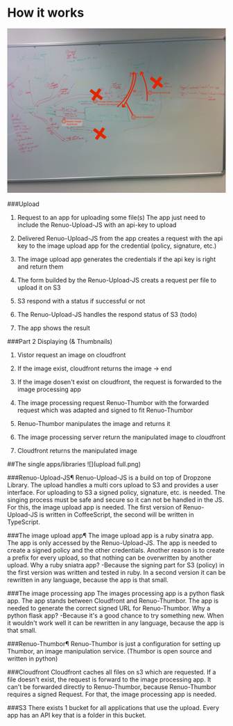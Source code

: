 # How it works
![](concept_of_renuo_upload.jpg)

###Upload
1. Request to an app for uploading some file(s)
The app just need to include the Renuo-Upload-JS with an api-key to upload

2. Delivered Renuo-Upload-JS from the app creates a request with the api key to the image upload app for the credential (policy, signature, etc.)

3. The image upload app generates the credentials if the api key is right and return them

4. The form builded by the Renuo-Upload-JS creats a request per file to upload it on S3

5. S3 respond with a status if successful or not

6. The Renuo-Upload-JS handles the respond status of S3 (todo)

7. The app shows the result

###Part 2 Displaying (& Thumbnails)
1. Vistor request an image on cloudfront

2. If the image exist, cloudfront returns the image -> end

2. If the image dosen't exist on cloudfront, the request is forwarded to the image processing app

3. The image processing request Renuo-Thumbor with the forwarded request which was adapted and signed to fit Renuo-Thumbor

4. Renuo-Thumbor manipulates the image and returns it

5. The image processing server return the manipulated image to cloudfront

6. Cloudfront returns the manipulated image

##The single apps/libraries
![](upload full.png)

###Renuo-Upload-JS¶
Renuo-Upload-JS is a build on top of Dropzone Library.
The upload handles a multi cors upload to S3 and provides a user interface. For uploading to S3 a signed policy, signature, etc. is needed. 
The singing process must be safe and secure so it can not be handled in the JS. For this, the image upload app is needed.
The first version of Renuo-Upload-JS is written in CoffeeScript, the second will be written in TypeScript.

###The image upload app¶
The image upload app is a ruby sinatra app. The app is only accessed by the Renuo-Upload-JS.
The app is needed to create a signed policy and the other credentials. Another reason is to create a prefix for every upload, so that nothing can be overwritten by another upload.
Why a ruby sniatra app? -Because the  signing part for S3 (policy) in the first version was written and tested in ruby. 
In a second version it can be rewritten in any language, because the app is that small.

###The image processing app
The images processing app is a python flask app. The app stands between Cloudfront and Renuo-Thumbor.
The app is needed to generate the correct signed URL for Renuo-Thumbor.
Why a python flask app? -Because it's a good chance to try something new.
When it wouldn't work well it can be rewritten in any language, because the app is that small.

###Renuo-Thumbor¶
Renuo-Thumbor is just a configuration for setting up Thumbor, an image manipulation service. (Thumbor is open source and written in python)

###Cloudfront
Cloudfront caches all files on s3 which are requested. If a file doesn't exist, the request is forward to the image processing app.
It can't be forwarded directly to Renuo-Thumbor, because Renuo-Thumbor requires a signed Request. For that, the image processing app is needed.

###S3
There exists 1 bucket for all applications that use the upload. Every app has an API key that is a folder in this bucket.
